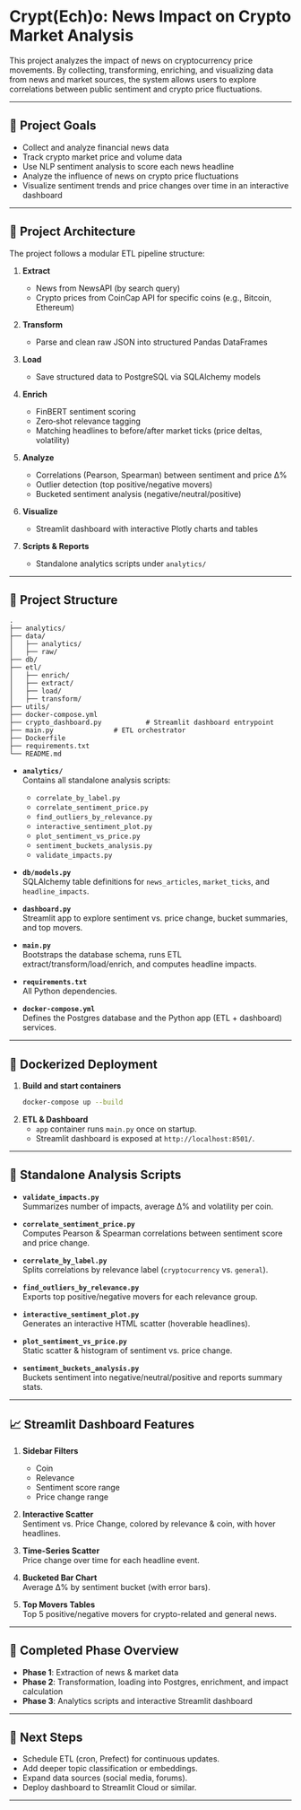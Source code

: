 
# Crypt(Ech)o: News Impact on Crypto Market Analysis

This project analyzes the impact of news on cryptocurrency price movements. By collecting, transforming, enriching, and visualizing data from news and market sources, the system allows users to explore correlations between public sentiment and crypto price fluctuations.

---

## 🚀 Project Goals

- Collect and analyze financial news data  
- Track crypto market price and volume data  
- Use NLP sentiment analysis to score each news headline  
- Analyze the influence of news on crypto price fluctuations  
- Visualize sentiment trends and price changes over time in an interactive dashboard

---

## 🧱 Project Architecture

The project follows a modular ETL pipeline structure:

1. **Extract**  
   - News from NewsAPI (by search query)  
   - Crypto prices from CoinCap API for specific coins (e.g., Bitcoin, Ethereum)  

2. **Transform**  
   - Parse and clean raw JSON into structured Pandas DataFrames  

3. **Load**  
   - Save structured data to PostgreSQL via SQLAlchemy models  

4. **Enrich**  
   - FinBERT sentiment scoring  
   - Zero‐shot relevance tagging 
   - Matching headlines to before/after market ticks (price deltas, volatility)  

5. **Analyze**  
   - Correlations (Pearson, Spearman) between sentiment and price Δ%  
   - Outlier detection (top positive/negative movers)  
   - Bucketed sentiment analysis (negative/neutral/positive)  

6. **Visualize**  
   - Streamlit dashboard with interactive Plotly charts and tables  

7. **Scripts & Reports**  
   - Standalone analytics scripts under `analytics/`  

---

## 📂 Project Structure

```
.
├── analytics/
├── data/
│   ├── analytics/
│   ├── raw/
├── db/
├── etl/
│   ├── enrich/
│   ├── extract/
│   ├── load/
│   ├── transform/
├── utils/
├── docker-compose.yml
├── crypto_dashboard.py           # Streamlit dashboard entrypoint
├── main.py               # ETL orchestrator
├── Dockerfile
├── requirements.txt
└── README.md
```

- **`analytics/`**  
  Contains all standalone analysis scripts:
  - `correlate_by_label.py`  
  - `correlate_sentiment_price.py`  
  - `find_outliers_by_relevance.py`  
  - `interactive_sentiment_plot.py`  
  - `plot_sentiment_vs_price.py`  
  - `sentiment_buckets_analysis.py`  
  - `validate_impacts.py`  

- **`db/models.py`**  
  SQLAlchemy table definitions for `news_articles`, `market_ticks`, and `headline_impacts`.

- **`dashboard.py`**  
  Streamlit app to explore sentiment vs. price change, bucket summaries, and top movers.

- **`main.py`**  
  Bootstraps the database schema, runs ETL extract/transform/load/enrich, and computes headline impacts.

- **`requirements.txt`**  
  All Python dependencies.

- **`docker-compose.yml`**  
  Defines the Postgres database and the Python app (ETL + dashboard) services.

---

## 🐳 Dockerized Deployment

1. **Build and start containers**  
   ```bash
   docker-compose up --build
   ```
2. **ETL & Dashboard**  
   - `app` container runs `main.py` once on startup.  
   - Streamlit dashboard is exposed at `http://localhost:8501/`.

---

## 🧪 Standalone Analysis Scripts

- **`validate_impacts.py`**  
  Summarizes number of impacts, average Δ% and volatility per coin.

- **`correlate_sentiment_price.py`**  
  Computes Pearson & Spearman correlations between sentiment score and price change.

- **`correlate_by_label.py`**  
  Splits correlations by relevance label (`cryptocurrency` vs. `general`).

- **`find_outliers_by_relevance.py`**  
  Exports top positive/negative movers for each relevance group.

- **`interactive_sentiment_plot.py`**  
  Generates an interactive HTML scatter (hoverable headlines).

- **`plot_sentiment_vs_price.py`**  
  Static scatter & histogram of sentiment vs. price change.

- **`sentiment_buckets_analysis.py`**  
  Buckets sentiment into negative/neutral/positive and reports summary stats.

---

## 📈 Streamlit Dashboard Features

1. **Sidebar Filters**  
   - Coin  
   - Relevance   
   - Sentiment score range  
   - Price change range  

2. **Interactive Scatter**  
   Sentiment vs. Price Change, colored by relevance & coin, with hover headlines.

3. **Time-Series Scatter**  
   Price change over time for each headline event.

4. **Bucketed Bar Chart**  
   Average Δ% by sentiment bucket (with error bars).

5. **Top Movers Tables**  
   Top 5 positive/negative movers for crypto-related and general news.

---

## 📌 Completed Phase Overview

- **Phase 1**: Extraction of news & market data  
- **Phase 2**: Transformation, loading into Postgres, enrichment, and impact calculation  
- **Phase 3**: Analytics scripts and interactive Streamlit dashboard  

---

## 🔮 Next Steps

- Schedule ETL (cron, Prefect) for continuous updates.  
- Add deeper topic classification or embeddings.  
- Expand data sources (social media, forums).  
- Deploy dashboard to Streamlit Cloud or similar.  

---
